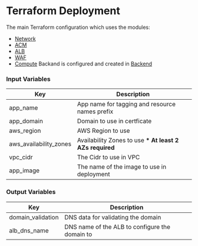 # Terraform Deployment
The main Terraform configuration which uses the modules:
* [Network](../modules/network/README.md)
* [ACM](../modules/acm-certificate/README.md)
* [ALB](../modules/alb/README.md)
* [WAF](../modules/waf/README.md)
* [Compute](../modules/compute/README.md)
Backand is configured and created in [Backend](../backend/README.md)
### Input Variables

| Key                    | Description                                    |
| ---------------------- | ---------------------------------------------- |
| app_name               | App name for tagging and resource names prefix |
| app_domain             | Domain to use in certficate                    |
| aws_region             | AWS Region to use                              |
| aws_availability_zones | Availability Zones to use **\* At least 2 AZs required**|
| vpc_cidr               | The Cidr to use in VPC                         |
| app_image              | The name of the image to use in deployment     |

### Output Variables

| Key               | Description                                    |
| ----------------- | ---------------------------------------------- |
| domain_validation | DNS data for validating the domain             |
| alb_dns_name      | DNS name of the ALB to configure the domain to |
